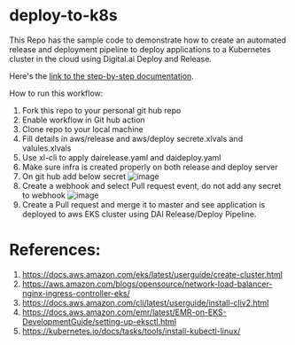 # deploy-to-k8s
This Repo has the sample code to demonstrate how to create an automated release and deployment pipeline to deploy applications to a Kubernetes cluster in the cloud using Digital.ai Deploy and Release.

Here's the [link to the step-by-step documentation](https://docs.xebialabs.com/v.10.2/digital.ai-by-example/kubernetes/release-and-deploy-to-aws-eks/).

How to run this workflow:

1. Fork this repo to your personal git hub repo
2. Enable workflow in Git hub action
3. Clone repo to your local machine
4. Fill details in aws/release and aws/deploy secrete.xlvals and valules.xlvals
5. Use xl-cli to apply dairelease.yaml and daideploy.yaml
6. Make sure infra is created properly on both release and deploy server
7. On git hub add below secret
    ![image](https://user-images.githubusercontent.com/37649735/127658296-2b670f84-cb68-43fc-b236-dd139abc5213.png)
7. Create a webhook and select Pull request event, do not add any secret to webhook
![image](https://user-images.githubusercontent.com/37649735/127658463-0c8c4a71-be28-4ccf-981d-1eb479249b69.png)
8. Create a Pull request and merge it to master and see application is deployed to aws EKS cluster using DAI Release/Deploy Pipeline.

# References:
1. https://docs.aws.amazon.com/eks/latest/userguide/create-cluster.html
2. https://aws.amazon.com/blogs/opensource/network-load-balancer-nginx-ingress-controller-eks/
3. https://docs.aws.amazon.com/cli/latest/userguide/install-cliv2.html
4. https://docs.aws.amazon.com/emr/latest/EMR-on-EKS-DevelopmentGuide/setting-up-eksctl.html
5. https://kubernetes.io/docs/tasks/tools/install-kubectl-linux/
